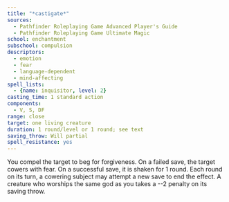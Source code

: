 ```yaml
---
title: "*castigate*"
sources:
  - Pathfinder Roleplaying Game Advanced Player's Guide
  - Pathfinder Roleplaying Game Ultimate Magic
school: enchantment
subschool: compulsion
descriptors:
  - emotion
  - fear
  - language-dependent
  - mind-affecting
spell_lists:
  - {name: inquisitor, level: 2}
casting_time: 1 standard action
components:
  - V, S, DF
range: close
target: one living creature
duration: 1 round/level or 1 round; see text
saving_throw: Will partial
spell_resistance: yes
---
```


You compel the target to beg for forgiveness. On a failed save, the target cowers with fear. On a successful save, it is shaken for 1 round. Each round on its turn, a cowering subject may attempt a new save to end the effect. A creature who worships the same god as you takes a --2 penalty on its saving throw.

